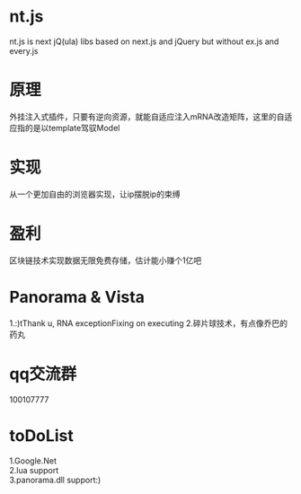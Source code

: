 # nt.js  
nt.js is next jQ(ula) libs based on next.js and jQuery but without ex.js and every.js  
# 原理  
外挂注入式插件，只要有逆向资源，就能自适应注入mRNA改造矩阵，这里的自适应指的是以template驾驭Model 
# 实现  
从一个更加自由的浏览器实现，让ip摆脱ip的束缚
# 盈利  
区块链技术实现数据无限免费存储，估计能小赚个1亿吧
# Panorama & Vista
1.:)tThank u, RNA exceptionFixing on executing
2.碎片球技术，有点像乔巴的药丸
# qq交流群  
100107777
# toDoList  
1.Google.Net  
2.lua support  
3.panorama.dll support:)  

